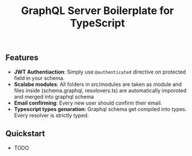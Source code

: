 <h1 align="center"><strong>GraphQL Server Boilerplate for TypeScript</strong></h1>

<br />

## Features

- **JWT Authentiaction**: Simply use `@authenticated` directive on protected field in your schema. 
- **Scalabe modules**: All folders in src/modules are taken as module and files inside (schema.graphql, resolovers.ts) are automatically imporoted and merged into graphql schema 
- **Email confirming**: Every new user should confirm their email.
- **Typescript types genaration**: Graphql schema get compiled into types. Every resolver is strictly typed.

## Quickstart
- TODO

